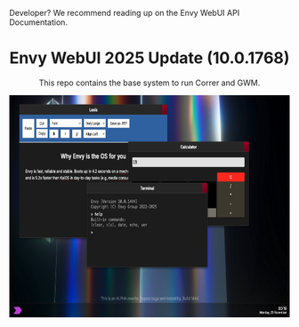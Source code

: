 <p>Developer? We recommend reading up on the <a>Envy WebUI API Documentation</a>.</p>
<div align="center">
<h1>Envy WebUI 2025 Update (10.0.1768)</h1>
<p>This repo contains the base system to run Correr and GWM.</p>
<img src="Assets/demo.png" height="400px">
</div>

